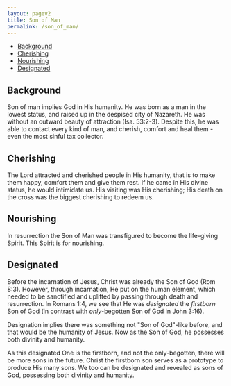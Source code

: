 ```yaml
---
layout: pagev2
title: Son of Man
permalink: /son_of_man/
---
```

- [Background](#background)
- [Cherishing](#cherishing)
- [Nourishing](#nourishing)
- [Designated](#designated)

## Background

Son of man implies God in His humanity. He was born as a man in the lowest status, and raised up in the despised city of Nazareth. He was without an outward beauty of attraction (Isa. 53:2-3). Despite this, he was able to contact every kind of man, and cherish, comfort and heal them - even the most sinful tax collector. 

## Cherishing

The Lord attracted and cherished people in His humanity, that is to make them happy, comfort them and give them rest. If he came in His divine status, he would intimidate us. His visiting was His cherishing; His death on the cross was the biggest cherishing to redeem us.

## Nourishing

In resurrection the Son of Man was transfigured to become the life-giving Spirit. This Spirit is for nourishing. 

## Designated

Before the incarnation of Jesus, Christ was already the Son of God (Rom 8:3). However, through incarnation, He put on the human element, which needed to be sanctified and uplifted by passing through death and resurrection. In Romans 1:4, we see that He was *designated* the *firstborn* Son of God (in contrast with *only*-begotten Son of God in John 3:16). 

Designation implies there was something not "Son of God"-like before, and that would be the humanity of Jesus. Now as the Son of God, he possesses both divinity and humanity. 

As this designated One is the firstborn, and not the only-begotten, there will be more sons in the future. Christ the firstborn son serves as a prototype to produce His many sons. We too can be designated and revealed as sons of God, possessing both divinity and humanity.